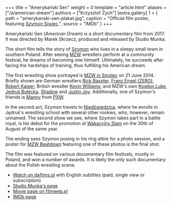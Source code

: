 +++
title = "Amerykański Sen"
weight = 0
template = "article.html"
aliases = ["/a/american-dream"]
authors = ["Krzysztof Zych"]
[extra.gallery]
1 = { path = "amerykanski-sen-plakat.jpg", caption = "Official film poster, featuring [Szymon Siwiec](@/w/szymon-siwiec.md).", source = "IMDb" }
+++

Amerykański Sen (_American Dream_) is a short documentary film from 2017. It was directed by Marek Skrzecz, produced and released by Studio Munka.

<!-- more -->

The short film tells the story of [Szymon](@/w/szymon-siwiec.md) who lives in a sleepy small town in southern Poland. After seeing [MZW](@/o/mzw.md) wrestlers perform at a community festival, he dreams of becoming one himself. Ultimately, he succeeds after facing the hardships of training, thus fulfilling his American dream.

The first wrestling show portrayed is [MZW in Smolec](@/e/mzw/2014-06-21-mzw-untitled.md) on 21 June 2014. Briefly shown are German wrestlers [Rick Baxxter](@/w/rick-baxxter.md), [Franz Engel (ZERO)](@/w/franz-engel.md), [Robert Kaiser](@/w/robert-kaiser.md); British wrestler [Kevin Williams](@/w/kevin-williams.md); and MZW's own [Kowboj Luke](@/w/red-thunder.md), [Jędruś Bułecka](@/w/jedrus-bulecka.md), [Shadow](@/w/shadow.md) and [Justin Joy](@/w/justin-joy.md). Additionally, one of Szymon's friends is [Manny](@/w/manny.md) from [PXW](@/o/pxw.md).

In the second act, Szymon travels to [Niedźwiedzica][niedzwiedzica-enwiki], where he enrolls in Jędruś's wrestling school with several other rookies, who, however, remain unnamed. The second show we see, where Szymon takes part in a battle royal, is his debut for the promotion at [Wakacyjny Slam](@/e/mzw/2014-08-30-mzw-wakacyjny-slam.md) on the 30th of August of the same year.

The ending sees Szymon posing in his ring attire for a photo session, and a poster for [MZW Beatdown](@/e/mzw/2016-05-14-mzw-beatdown.md) featuring one of these photos is the final shot.

The film was featured on various documentary film festivals, mostly in Poland, and won a number of awards. It is likely the only such documentary about the Polish wrestling scene.

* [Watch on dafilms.pl][dafilms] with English subtitles (paid, single view or subscription)
* [Studio Munka's page][studio-munka]
* [Movie page on filmweb.pl][filmweb]
* [IMDb page](https://www.imdb.com/title/tt7969896/)

[niedzwiedzica-enwiki]: https://en.wikipedia.org/wiki/Nied%C5%BAwiedzice,_Wa%C5%82brzych_County
[dafilms]: https://dafilms.pl/film/12807-amerykanski-sen
[studio-munka]: https://www.studiomunka.pl/pierwszy_dokument,12,809,Amerykanski-sen.html
[filmweb]: https://www.filmweb.pl/film/Ameryka%C5%84ski+sen-2016-788233
